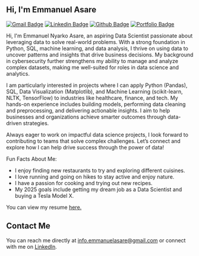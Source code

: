 ## Hi, I'm Emmanuel Asare
[![Gmail Badge](https://img.shields.io/badge/-info.emmanuelasare@gmail.com-c14438?style=flat&logo=Gmail&logoColor=white&link=mailto:info.emmanuelasare@gmail.com)](mailto:info.emmanuelasare@gmail.com) 
[![Linkedin Badge](https://img.shields.io/badge/-Emmanuel%20Asare-0072b1?style=flat&logo=Linkedin&logoColor=white&link=https://www.linkedin.com/in/emmanuel-asare-6b952827b/)](https://www.linkedin.com/in/emmanuel-asare-6b952827b/) 
[![Github Badge](https://img.shields.io/badge/-ekayasare-grey?style=flat&logo=github&logoColor=white&link=https://github.com/ekayasare/)](https://www.github.com/ekayasare/) 
[![Portfolio Badge](https://img.shields.io/badge/portfolio-web-blue?style=flat&link=https://github.com/ekayasare/Data_Science_Projects)](https://github.com/ekayasare/Data_Science_Projects)

<p align='left'>
    Hi, I'm Emmanuel Nyarko Asare, an aspiring Data Scientist passionate about leveraging data to solve real-world problems. With a strong foundation in Python, SQL, machine learning, and data analysis, I thrive on using data to uncover patterns and insights that drive business decisions. My background in cybersecurity further strengthens my ability to manage and analyze complex datasets, making me well-suited for roles in data science and analytics.
</p>

<p align='left'>
    I am particularly interested in projects where I can apply Python (Pandas), SQL, Data Visualization (Matplotlib), and Machine Learning (scikit-learn, NLTK, TensorFlow) to industries like healthcare, finance, and tech. My hands-on experience includes building models, performing data cleaning and preprocessing, and delivering actionable insights. I aim to help businesses and organizations achieve smarter outcomes through data-driven strategies.
</p>

<p align='left'>
    Always eager to work on impactful data science projects, I look forward to contributing to teams that solve complex challenges. Let’s connect and explore how I can help drive success through the power of data!
</p>

<p align='left'>
    Fun Facts About Me:
</p>
<ul>
    <li>I enjoy finding new restaurants to try and exploring different cuisines.</li>
    <li>I love running and going on hikes to stay active and enjoy nature.</li>
    <li>I have a passion for cooking and trying out new recipes.</li>
    <li>My 2025 goals include getting my dream job as a Data Scientist and buying a Tesla Model X.</li>
</ul>

<p align='left'>You can view my resume <a href='https://docs.google.com/document/d/1kcubh3kky-TxXnbzx3MY2sFzu_muD0lsEZ-930_6_IA/edit?tab=t.0' target=_blank><u>here</u>.</a></p>

## Contact Me
You can reach me directly at [info.emmanuelasare@gmail.com](mailto:info.emmanuelasare@gmail.com) or connect with me on [LinkedIn](https://www.linkedin.com/in/emmanuel-asare-6b952827b/).
